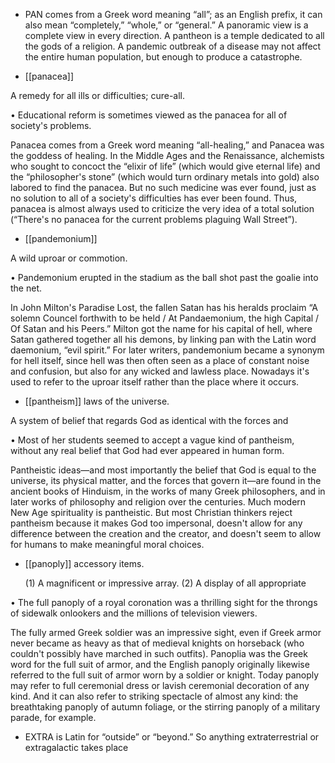 - PAN comes from a Greek word meaning “all”; as an English prefix, it can also mean “completely,”
“whole,” or “general.” A panoramic view is a complete view in every direction. A pantheon is a
temple dedicated to all the gods of a religion. A pandemic outbreak of a disease may not affect the
entire human population, but enough to produce a catastrophe.

- [[panacea]] 

 A remedy for all ills or difficulties; cure-all. 

• Educational reform is sometimes viewed as the panacea for all of society's problems. 

Panacea comes from a Greek word meaning “all-healing,” and Panacea was the goddess of healing.
In the Middle Ages and the Renaissance, alchemists who sought to concoct the “elixir of life” (which
would give eternal life) and the “philosopher's stone” (which would turn ordinary metals into gold)
also labored to find the panacea. But no such medicine was ever found, just as no solution to all of a
society's difficulties has ever been found. Thus, panacea is almost always used to criticize the very
idea of a total solution (“There's no panacea for the current problems plaguing Wall Street”).

- [[pandemonium]] 

 A wild uproar or commotion. 

• Pandemonium erupted in the stadium as the ball shot past the goalie into the net. 

In  John  Milton's  Paradise  Lost,  the  fallen  Satan  has  his  heralds  proclaim  “A  solemn  Councel
forthwith to be held / At Pandaemonium, the high Capital / Of Satan and his Peers.” Milton got the
name for his capital of hell, where Satan gathered together all his demons, by linking pan with the
Latin  word  daemonium,  “evil  spirit.”  For  later  writers,  pandemonium  became  a  synonym  for  hell
itself,  since  hell  was  then  often  seen  as  a  place  of  constant  noise  and  confusion,  but  also  for  any
wicked and lawless place. Nowadays it's used to refer to the uproar itself rather than the place where
it occurs.

- [[pantheism]] 
laws of the universe. 

 A system of belief that regards God as identical with the forces and

• Most of her students seemed to accept a vague kind of pantheism, without any real belief that God
had ever appeared in human form. 

Pantheistic  ideas—and  most  importantly  the  belief  that  God  is  equal  to  the  universe,  its  physical
matter,  and  the  forces  that  govern  it—are  found  in  the  ancient  books  of  Hinduism,  in  the  works  of
many  Greek  philosophers,  and  in  later  works  of  philosophy  and  religion  over  the  centuries.  Much
modern New Age spirituality is pantheistic. But most Christian thinkers reject pantheism because it
makes God too impersonal, doesn't allow for any difference between the creation and the creator, and
doesn't seem to allow for humans to make meaningful moral choices.

- [[panoply]] 
accessory items. 

  (1)  A  magnificent  or  impressive  array.  (2)  A  display  of  all  appropriate

• The full panoply of a royal coronation was a thrilling sight for the throngs of sidewalk onlookers
and the millions of television viewers. 

The fully armed Greek soldier was an impressive sight, even if Greek armor never became as heavy
as  that  of  medieval  knights  on  horseback  (who  couldn't  possibly  have  marched  in  such  outfits).
Panoplia was the Greek word for the full suit of armor, and the English panoply originally likewise
referred  to  the  full  suit  of  armor  worn  by  a  soldier  or  knight.  Today  panoply  may  refer  to  full
ceremonial  dress  or  lavish  ceremonial  decoration  of  any  kind.  And  it  can  also  refer  to  striking
spectacle of almost any kind: the breathtaking panoply of autumn foliage, or the stirring panoply of a
military parade, for example.

- EXTRA is Latin for “outside” or “beyond.” So anything extraterrestrial or extragalactic takes place
